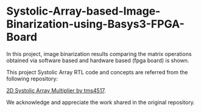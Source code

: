 # Systolic-Array-based-Image-Binarization-using-Basys3-FPGA-Board
In this project, image binarization results comparing the matrix operations obtained via software based and hardware based (fpga board) is shown.

This project Systolic Array RTL code and concepts are referred from the following repository:

[2D Systolic Array Multiplier by tms4517](https://github.com/tms4517/2D-Systolic-Array-Multiplier/tree/main/rtl).

We acknowledge and appreciate the work shared in the original repository.
